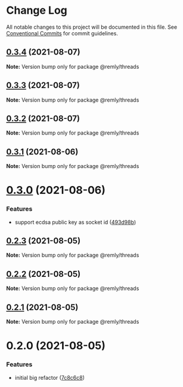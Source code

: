 # Change Log

All notable changes to this project will be documented in this file.
See [Conventional Commits](https://conventionalcommits.org) for commit guidelines.

## [0.3.4](https://gitr.net/mindary/remly/compare/@remly/threads@0.3.3...@remly/threads@0.3.4) (2021-08-07)

**Note:** Version bump only for package @remly/threads





## [0.3.3](https://gitr.net/mindary/remly/compare/@remly/threads@0.3.2...@remly/threads@0.3.3) (2021-08-07)

**Note:** Version bump only for package @remly/threads





## [0.3.2](https://gitr.net/mindary/remly/compare/@remly/threads@0.3.1...@remly/threads@0.3.2) (2021-08-07)

**Note:** Version bump only for package @remly/threads





## [0.3.1](https://gitr.net/mindary/remly/compare/@remly/threads@0.3.0...@remly/threads@0.3.1) (2021-08-06)

**Note:** Version bump only for package @remly/threads





# [0.3.0](https://gitr.net/mindary/remly/compare/@remly/threads@0.2.3...@remly/threads@0.3.0) (2021-08-06)


### Features

* support ecdsa public key as socket id ([493d98b](https://gitr.net/mindary/remly/commits/493d98b2f924ae1c5dbf25ef5603082c3f35f928))





## [0.2.3](https://gitr.net/mindary/remly/compare/@remly/threads@0.2.2...@remly/threads@0.2.3) (2021-08-05)

**Note:** Version bump only for package @remly/threads





## [0.2.2](https://gitr.net/mindary/remly/compare/@remly/threads@0.2.1...@remly/threads@0.2.2) (2021-08-05)

**Note:** Version bump only for package @remly/threads





## [0.2.1](https://gitr.net/mindary/remly/compare/@remly/threads@0.2.0...@remly/threads@0.2.1) (2021-08-05)

**Note:** Version bump only for package @remly/threads





# 0.2.0 (2021-08-05)


### Features

* initial big refactor ([7c8c6c8](https://gitr.net/mindary/remly/commits/7c8c6c813f12b4d686b4f59feab4c4abc01e30e6))
